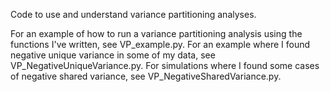 Code to use and understand variance partitioning analyses.

For an example of how to run a variance partitioning analysis using the functions I've written, see VP_example.py.
For an example where I found negative unique variance in some of my data, see VP_NegativeUniqueVariance.py.
For simulations where I found some cases of negative shared variance, see VP_NegativeSharedVariance.py.


